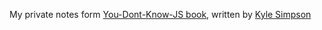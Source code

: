 My private notes form <a href="https://github.com/getify/You-Dont-Know-JS">You-Dont-Know-JS book</a>, written by <a href="https://github.com/getify">Kyle Simpson</a>
